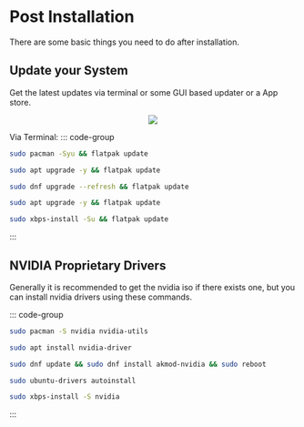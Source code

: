 # Post Installation

There are some basic things you need to do after installation.

## Update your System

Get the latest updates via terminal or some GUI based updater or a App store.

<p align="center">
    <img src='https://i.imgur.com/NvDMCzl.png'>
</p>

Via Terminal:
::: code-group

```sh [Arch]
sudo pacman -Syu && flatpak update
```

```sh [Debian]
sudo apt upgrade -y && flatpak update
```

```sh [Fedora]
sudo dnf upgrade --refresh && flatpak update
```

```sh [Ubuntu]
sudo apt upgrade -y && flatpak update
```

```sh [Void]
sudo xbps-install -Su && flatpak update
```

:::

## NVIDIA Proprietary Drivers

Generally it is recommended to get the nvidia iso if there exists one, but you can install nvidia drivers using these commands.

::: code-group

```sh [Arch]
sudo pacman -S nvidia nvidia-utils
```

```sh [Debian]
sudo apt install nvidia-driver
```

```sh [Fedora]
sudo dnf update && sudo dnf install akmod-nvidia && sudo reboot
```

```sh [Ubuntu]
sudo ubuntu-drivers autoinstall
```

```sh [Void]
sudo xbps-install -S nvidia
```

:::
